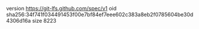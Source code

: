 version https://git-lfs.github.com/spec/v1
oid sha256:34f741f034491453f00e7bf84ef7eee602c383a8eb2f0785604be30d4306d16a
size 8223
